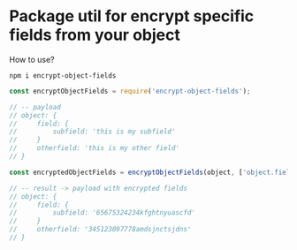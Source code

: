 # Package util for encrypt specific fields from your object

How to use?

```shell
npm i encrypt-object-fields
```

```js
const encryptObjectFields = require('encrypt-object-fields');

// -- payload
// object: {
//     field: {
//         subfield: 'this is my subfield'
//     }
//     otherfield: 'this is my other field'
// }

const encryptedObjectFields = encryptObjectFields(object, ['object.field.subfield', 'object.otherfield']);

// -- result -> payload with encrypted fields
// object: {
//     field: {
//         subfield: '65675324234kfghtnyuascfd'
//     }
//     otherfield: '345123097778amdsjnctsjdns'
// }
```

